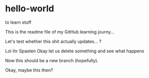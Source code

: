 # hello-world
to learn stuff

This is the readme file of my GitHub learning journy...

Let's test whether this shit actually updates... ?


Lol ihr Spasten
Okay let us delete something and see what happens


Now this should be a new branch (hopefully).

Okay, maybe this then?
